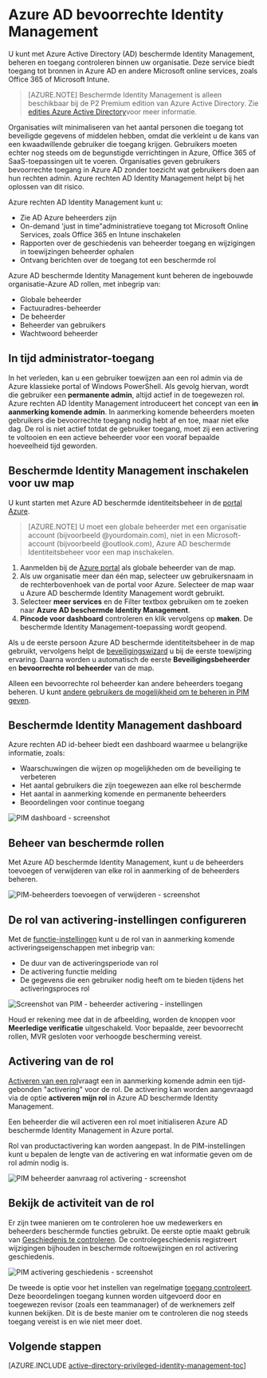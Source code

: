 <properties
    pageTitle="Azure AD bevoorrechte Identity Management | Microsoft Azure"
    description="Een onderwerp waarin wordt uitgelegd wat Azure AD beschermde Identity Management is en het gebruik van PIM ter verbetering van de beveiliging van uw wolk."
    services="active-directory"
    documentationCenter=""
    authors="kgremban"
    manager="femila"
    editor=""/>

<tags
    ms.service="active-directory"
    ms.workload="identity"
    ms.tgt_pltfrm="na"
    ms.devlang="na"
    ms.topic="article"
    ms.date="09/16/2016"
    ms.author="kgremban"/>

# <a name="azure-ad-privileged-identity-management"></a>Azure AD bevoorrechte Identity Management

U kunt met Azure Active Directory (AD) beschermde Identity Management, beheren en toegang controleren binnen uw organisatie. Deze service biedt toegang tot bronnen in Azure AD en andere Microsoft online services, zoals Office 365 of Microsoft Intune.  

> [AZURE.NOTE] Beschermde Identity Management is alleen beschikbaar bij de P2 Premium edition van Azure Active Directory. Zie [edities Azure Active Directory](active-directory-editions.md)voor meer informatie.

Organisaties wilt minimaliseren van het aantal personen die toegang tot beveiligde gegevens of middelen hebben, omdat die verkleint u de kans van een kwaadwillende gebruiker die toegang krijgen. Gebruikers moeten echter nog steeds om de begunstigde verrichtingen in Azure, Office 365 of SaaS-toepassingen uit te voeren. Organisaties geven gebruikers bevoorrechte toegang in Azure AD zonder toezicht wat gebruikers doen aan hun rechten admin. Azure rechten AD Identity Management helpt bij het oplossen van dit risico.  

Azure rechten AD Identity Management kunt u:  

- Zie AD Azure beheerders zijn
- On-demand 'just in time"administratieve toegang tot Microsoft Online Services, zoals Office 365 en Intune inschakelen
- Rapporten over de geschiedenis van beheerder toegang en wijzigingen in toewijzingen beheerder ophalen
- Ontvang berichten over de toegang tot een beschermde rol

Azure AD beschermde Identity Management kunt beheren de ingebouwde organisatie-Azure AD rollen, met inbegrip van:  

- Globale beheerder
- Factuuradres-beheerder
- De beheerder  
- Beheerder van gebruikers
- Wachtwoord beheerder

## <a name="just-in-time-administrator-access"></a>In tijd administrator-toegang

In het verleden, kan u een gebruiker toewijzen aan een rol admin via de Azure klassieke portal of Windows PowerShell. Als gevolg hiervan, wordt die gebruiker een **permanente admin**, altijd actief in de toegewezen rol. Azure rechten AD Identity Management introduceert het concept van een **in aanmerking komende admin**. In aanmerking komende beheerders moeten gebruikers die bevoorrechte toegang nodig hebt af en toe, maar niet elke dag. De rol is niet actief totdat de gebruiker toegang, moet zij een activering te voltooien en een actieve beheerder voor een vooraf bepaalde hoeveelheid tijd geworden.

## <a name="enable-privileged-identity-management-for-your-directory"></a>Beschermde Identity Management inschakelen voor uw map

U kunt starten met Azure AD beschermde identiteitsbeheer in de [portal Azure](https://portal.azure.com/).

>[AZURE.NOTE] U moet een globale beheerder met een organisatie account (bijvoorbeeld @yourdomain.com), niet in een Microsoft-account (bijvoorbeeld @outlook.com), Azure AD beschermde Identiteitsbeheer voor een map inschakelen.

1. Aanmelden bij de [Azure portal](https://portal.azure.com/) als globale beheerder van de map.
2. Als uw organisatie meer dan één map, selecteer uw gebruikersnaam in de rechterbovenhoek van de portal voor Azure. Selecteer de map waar u Azure AD beschermde Identity Management wordt gebruikt.
3. Selecteer **meer services** en de Filter textbox gebruiken om te zoeken naar **Azure AD beschermde Identity Management**.
4. **Pincode voor dashboard** controleren en klik vervolgens op **maken**. De beschermde Identity Management-toepassing wordt geopend.

Als u de eerste persoon Azure AD beschermde identiteitsbeheer in de map gebruikt, vervolgens helpt de [beveiligingswizard](active-directory-privileged-identity-management-security-wizard.md) u bij de eerste toewijzing ervaring. Daarna worden u automatisch de eerste **Beveiligingsbeheerder** en **bevoorrechte rol beheerder** van de map.

Alleen een bevoorrechte rol beheerder kan andere beheerders toegang beheren. U kunt [andere gebruikers de mogelijkheid om te beheren in PIM geven](active-directory-privileged-identity-management-how-to-give-access-to-pim.md).

## <a name="privileged-identity-management-dashboard"></a>Beschermde Identity Management dashboard

Azure rechten AD id-beheer biedt een dashboard waarmee u belangrijke informatie, zoals:

- Waarschuwingen die wijzen op mogelijkheden om de beveiliging te verbeteren
- Het aantal gebruikers die zijn toegewezen aan elke rol beschermde  
- Het aantal in aanmerking komende en permanente beheerders
- Beoordelingen voor continue toegang

![PIM dashboard - screenshot][2]

## <a name="privileged-role-management"></a>Beheer van beschermde rollen

Met Azure AD beschermde Identity Management, kunt u de beheerders toevoegen of verwijderen van elke rol in aanmerking of de beheerders beheren.

![PIM-beheerders toevoegen of verwijderen - screenshot][3]

## <a name="configure-the-role-activation-settings"></a>De rol van activering-instellingen configureren

Met de [functie-instellingen](active-directory-privileged-identity-management-how-to-change-default-settings.md) kunt u de rol van in aanmerking komende activeringseigenschappen met inbegrip van:

- De duur van de activeringsperiode van rol
- De activering functie melding
- De gegevens die een gebruiker nodig heeft om te bieden tijdens het activeringsproces rol  

![Screenshot van PIM - beheerder activering - instellingen][4]

Houd er rekening mee dat in de afbeelding, worden de knoppen voor **Meerledige verificatie** uitgeschakeld. Voor bepaalde, zeer bevoorrecht rollen, MVR gesloten voor verhoogde bescherming vereist.

## <a name="role-activation"></a>Activering van de rol  

[Activeren van een rol](active-directory-privileged-identity-management-how-to-activate-role.md)vraagt een in aanmerking komende admin een tijd-gebonden "activering" voor de rol. De activering kan worden aangevraagd via de optie **activeren mijn rol** in Azure AD beschermde Identity Management.

Een beheerder die wil activeren een rol moet initialiseren Azure AD beschermde Identity Management in Azure portal.

Rol van productactivering kan worden aangepast. In de PIM-instellingen kunt u bepalen de lengte van de activering en wat informatie geven om de rol admin nodig is.

![PIM beheerder aanvraag rol activering - screenshot][5]

## <a name="review-role-activity"></a>Bekijk de activiteit van de rol

Er zijn twee manieren om te controleren hoe uw medewerkers en beheerders beschermde functies gebruikt. De eerste optie maakt gebruik van [Geschiedenis te controleren](active-directory-privileged-identity-management-how-to-use-audit-log.md). De controlegeschiedenis registreert wijzigingen bijhouden in beschermde roltoewijzingen en rol activering geschiedenis.

![PIM activering geschiedenis - screenshot][6]

De tweede is optie voor het instellen van regelmatige [toegang controleert](active-directory-privileged-identity-management-how-to-start-security-review.md). Deze beoordelingen toegang kunnen worden uitgevoerd door en toegewezen revisor (zoals een teammanager) of de werknemers zelf kunnen bekijken. Dit is de beste manier om te controleren die nog steeds toegang vereist is en wie niet meer doet.


## <a name="next-steps"></a>Volgende stappen
[AZURE.INCLUDE [active-directory-privileged-identity-management-toc](../../includes/active-directory-privileged-identity-management-toc.md)]

<!--Image references-->

[1]: ./media/active-directory-privileged-identity-management-configure/PIM_EnablePim.png
[2]: ./media/active-directory-privileged-identity-management-configure/PIM_Dash.png
[3]: ./media/active-directory-privileged-identity-management-configure/PIM_AddRemove.png
[4]: ./media/active-directory-privileged-identity-management-configure/PIM_RoleActivationSettings.png
[5]: ./media/active-directory-privileged-identity-management-configure/PIM_RequestActivation.png
[6]: ./media/active-directory-privileged-identity-management-configure/PIM_ActivationHistory.png
